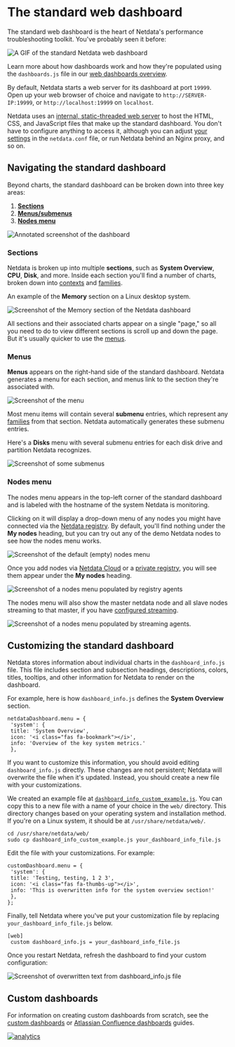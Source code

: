 # The standard web dashboard

The standard web dashboard is the heart of Netdata's performance troubleshooting toolkit. You've probably seen it before:

![A GIF of the standard Netdata web dashboard](https://user-images.githubusercontent.com/2662304/48307727-9175c800-e55b-11e8-92d8-a581d60a4889.gif)

Learn more about how dashboards work and how they're populated using the `dashboards.js` file in our [web dashboards overview](../README.md).

By default, Netdata starts a web server for its dashboard at port `19999`. Open up your web browser of choice and navigate to `http://SERVER-IP:19999`, or `http://localhost:19999` on `localhost`.

Netdata uses an [internal, static-threaded web server](../server/) to host the HTML, CSS, and JavaScript files that make up the standard dashboard. You don't have to configure anything to access it, although you can adjust [your settings](../server/#other-netdataconf-web-section-options) in the `netdata.conf` file, or run Netdata behind an Nginx proxy, and so on.

## Navigating the standard dashboard

Beyond charts, the standard dashboard can be broken down into three key areas:

1. [**Sections**](#sections)
2. [**Menus/submenus**](#menus)
3. [**Nodes menu**](#nodes-menu)

![Annotated screenshot of the dashboard](https://user-images.githubusercontent.com/1153921/62810777-ef681980-bab3-11e9-9310-ec7a0c9f4faa.png)

### Sections

Netdata is broken up into multiple **sections**, such as **System Overview**, **CPU**, **Disk**, and more. Inside each section you'll find a number of charts, broken down into [contexts](../README.md#contexts) and [families](../README.md#families).

An example of the **Memory** section on a Linux desktop system.

![Screenshot of the Memory section of the Netdata dashboard](https://user-images.githubusercontent.com/1153921/62811044-1410c100-bab5-11e9-91cc-414cf6c23985.png)

All sections and their associated charts appear on a single "page," so all you need to do to view different sections is scroll up and down the page. But it's usually quicker to use the [menus](#menus).

### Menus

**Menus** appears on the right-hand side of the standard dashboard. Netdata generates a menu for each section, and menus link to the section they're associated with.

![Screenshot of the menu](https://user-images.githubusercontent.com/1153921/62811361-38b96880-bab6-11e9-8d41-4d9b29778e86.png)

Most menu items will contain several **submenu** entries, which represent any [families](../README.md#families) from that section. Netdata automatically generates these submenu entries.

Here's a **Disks** menu with several submenu entries for each disk drive and partition Netdata recognizes.

![Screenshot of some submenus](https://user-images.githubusercontent.com/1153921/62811428-70281500-bab6-11e9-9a61-ecd0a7aba453.png)

### Nodes menu

The nodes menu appears in the top-left corner of the standard dashboard and is labeled with the hostname of the system Netdata is monitoring.

Clicking on it will display a drop-down menu of any nodes you might have connected via the [Netdata registry](../../registry/). By default, you'll find nothing under the **My nodes** heading, but you can try out any of the demo Netdata nodes to see how the nodes menu works.

![Screenshot of the default (empty) nodes menu](https://user-images.githubusercontent.com/1153921/62795508-c3d13900-ba8b-11e9-98ed-f0be1b201340.png)

Once you add nodes via [Netdata Cloud](../../docs/netdata-cloud/) or a [private registry](../../registry/#run-your-own-registry), you will see them appear under the **My nodes** heading.

![Screenshot of a nodes menu populated by registry agents](https://user-images.githubusercontent.com/1153921/62795509-c3d13900-ba8b-11e9-8459-e85bf71f7ceb.png)

The nodes menu will also show the master netdata node and all slave nodes streaming to that master, if you have [configured streaming](../../streaming).

![Screenshot of a nodes menu populated by streaming agents.](https://user-images.githubusercontent.com/1153921/62965774-90a7e600-bdba-11e9-8b80-495f35b29ecb.png)

## Customizing the standard dashboard

Netdata stores information about individual charts in the `dashboard_info.js` file. This file includes section and subsection headings, descriptions, colors, titles, tooltips, and other information for Netdata to render on the dashboard.

For example, here is how `dashboard_info.js` defines the **System Overview** section.

```
netdataDashboard.menu = {
 'system': {
 title: 'System Overview',
 icon: '<i class="fas fa-bookmark"></i>',
 info: 'Overview of the key system metrics.'
 },
```

If you want to customize this information, you should avoid editing `dashboard_info.js` directly. These changes are not persistent; Netdata will overwrite the file when it's updated. Instead, you should create a new file with your customizations.

We created an example file at [`dashboard_info_custom_example.js`](dashboard_info_custom_example.js). You can copy this to a new file with a name of your choice in the `web/` directory. This directory changes based on your operating system and installation method. If you're on a Linux system, it should be at `/usr/share/netdata/web/`.

```
cd /usr/share/netdata/web/
sudo cp dashboard_info_custom_example.js your_dashboard_info_file.js
```

Edit the file with your customizations. For example:

```
customDashboard.menu = {
 'system': {
 title: 'Testing, testing, 1 2 3',
 icon: '<i class="fas fa-thumbs-up"></i>',
 info: 'This is overwritten info for the system overview section!'
 },
};
```

Finally, tell Netdata where you've put your customization file by replacing `your_dashboard_info_file.js` below.

```
[web]
 custom dashboard_info.js = your_dashboard_info_file.js
```

Once you restart Netdata, refresh the dashboard to find your custom configuration:

![Screenshot of overwritten text from dashboard_info.js file](https://user-images.githubusercontent.com/1153921/62798924-570e6c80-ba94-11e9-9578-869753bec39c.png)

## Custom dashboards

For information on creating custom dashboards from scratch, see the [custom dashboards](custom/) or [Atlassian Confluence dashboards](confluence/) guides.

[![analytics](https://www.google-analytics.com/collect?v=1&aip=1&t=pageview&_s=1&ds=github&dr=https%3A%2F%2Fgithub.com%2Fnetdata%2Fnetdata&dl=https%3A%2F%2Fmy-netdata.io%2Fgithub%2Fweb%2Fgui%2FREADME&_u=MAC~&cid=5792dfd7-8dc4-476b-af31-da2fdb9f93d2&tid=UA-64295674-3)](<>)
